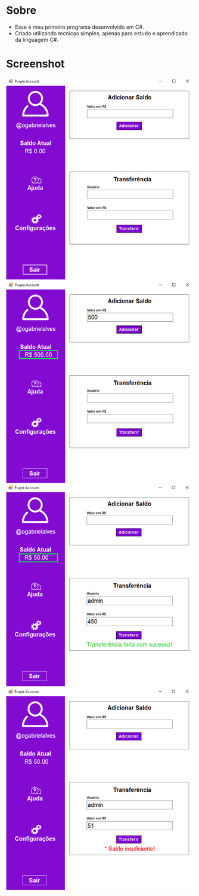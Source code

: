 # Sobre
- Esse é meu primeiro programa desenvolvido em C#.
- Criado utilizando tecnicas simples, apenas para estudo e aprendizado da linguagem C#.

# Screenshot
![Tela 1](https://github.com/ogabrielalves/PurpleAccount/blob/master/Screenshot/Tela1.png)
![Tela 2](https://github.com/ogabrielalves/PurpleAccount/blob/master/Screenshot/Tela2.png)
![Tela 3](https://github.com/ogabrielalves/PurpleAccount/blob/master/Screenshot/Tela3.png)
![Tela 4](https://github.com/ogabrielalves/PurpleAccount/blob/master/Screenshot/Tela4.png)
